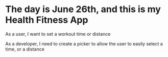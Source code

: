 #  The day is June 26th, and this is my Health Fitness App

As a user, I want to set a workout time or distance

As a developer, I need to create a picker to allow the user to easily select a time, or a distance



